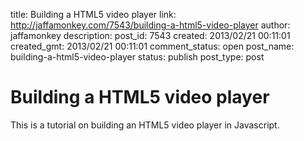 title: Building a HTML5 video player
link: http://jaffamonkey.com/7543/building-a-html5-video-player
author: jaffamonkey
description: 
post_id: 7543
created: 2013/02/21 00:11:01
created_gmt: 2013/02/21 00:11:01
comment_status: open
post_name: building-a-html5-video-player
status: publish
post_type: post

# Building a HTML5 video player

This is a tutorial on building an HTML5 video player in Javascript.
